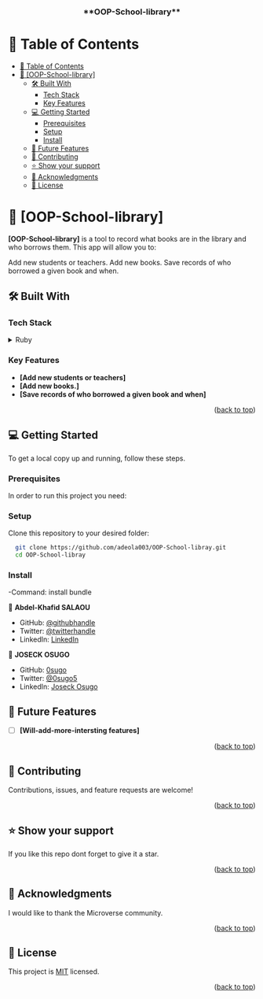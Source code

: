 <a name="readme-top"></a>

<div align="center">

  <h3><b>**OOP-School-library**</b></h3>

</div>

<!-- TABLE OF CONTENTS -->

# 📗 Table of Contents

- [📗 Table of Contents](#-table-of-contents)
- [📖 \[OOP-School-library\] ](#-oop-school-library-)
  - [🛠 Built With ](#-built-with-)
    - [Tech Stack ](#tech-stack-)
    - [Key Features ](#key-features-)
  - [💻 Getting Started ](#-getting-started-)
    - [Prerequisites](#prerequisites)
    - [Setup](#setup)
    - [Install](#install)
  - [🔭 Future Features ](#-future-features-)
  - [🤝 Contributing ](#-contributing-)
  - [⭐️ Show your support ](#️-show-your-support-)
  - [🙏 Acknowledgments ](#-acknowledgments-)
  - [📝 License ](#-license-)

<!-- PROJECT DESCRIPTION -->

# 📖 [OOP-School-library] <a name="about-project"></a>

**[OOP-School-library]** is a tool to record what books are in the library and who borrows them. This app will allow you to:

Add new students or teachers.
Add new books.
Save records of who borrowed a given book and when.

## 🛠 Built With <a name="built-with"></a>

### Tech Stack <a name="tech-stack"></a>


<details>
  <summary>Ruby</summary>
</details>


<!-- Features -->

### Key Features <a name="key-features"></a>


- **[Add new students or teachers]**
- **[Add new books.]**
- **[Save records of who borrowed a given book and when]**


<p align="right">(<a href="#readme-top">back to top</a>)</p>

<!-- LIVE DEMO -->


<!-- GETTING STARTED -->

## 💻 Getting Started <a name="getting-started"></a>


To get a local copy up and running, follow these steps.


### Prerequisites

In order to run this project you need:


### Setup
Clone this repository to your desired folder:

```sh
  git clone https://github.com/adeola003/OOP-School-libray.git
  cd OOP-School-libray
```

### Install
-Command: install bundle


<!-- ### Usage
-step 1: create Database vet clinic
-step 2: create table animals
insert files... -->


<!-- AUTHORS -->

👤 **Abdel-Khafid SALAOU**

- GitHub: [@githubhandle](https://github.com/adeola003)
- Twitter: [@twitterhandle](https://twitter.com/khadaf6)
- LinkedIn: [LinkedIn](https://www.linkedin.com/in/abdel-khafid-salaou)


👤 **JOSECK OSUGO**

- GitHub: [0sugo](https://github.com/0sugo)
- Twitter: [@0sugo5](https://twitter.com/osugo5)
- LinkedIn: [Joseck Osugo](https://www.linkedin.com/in/joseck-osugo/)


<!-- FUTURE FEATURES -->

## 🔭 Future Features <a name="future-features"></a>

- [ ] **[Will-add-more-intersting features]**
<p align="right">(<a href="#readme-top">back to top</a>)</p>

<!-- CONTRIBUTING -->

## 🤝 Contributing <a name="contributing"></a>

Contributions, issues, and feature requests are welcome!


<p align="right">(<a href="#readme-top">back to top</a>)</p>

<!-- SUPPORT -->

## ⭐️ Show your support <a name="support"></a>


If you like this repo dont forget to give it a star.

<p align="right">(<a href="#readme-top">back to top</a>)</p>

<!-- ACKNOWLEDGEMENTS -->

## 🙏 Acknowledgments <a name="acknowledgements"></a>

I would like to thank the Microverse community.

<p align="right">(<a href="#readme-top">back to top</a>)</p>

<!-- LICENSE -->

## 📝 License <a name="license"></a>

This project is [MIT](./LICENSE.md) licensed.

<p align="right">(<a href="#readme-top">back to top</a>)</p>
